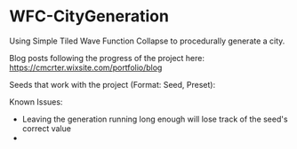 # WFC-CityGeneration
Using Simple Tiled Wave Function Collapse to procedurally generate a city.


Blog posts following the progress of the project here:
https://cmcrter.wixsite.com/portfolio/blog

Seeds that work with the project (Format: Seed, Preset):


Known Issues:
- Leaving the generation running long enough will lose track of the seed's correct value
- 
